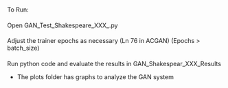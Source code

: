 ###
To Run:
####
Open GAN_Test_Shakespeare_XXX_.py
####
Adjust the trainer epochs as necessary (Ln 76 in ACGAN) (Epochs > batch_size)
####
Run python code and evaluate the results in GAN_Shakespear_XXX_Results
- The plots folder has graphs to analyze the GAN system
